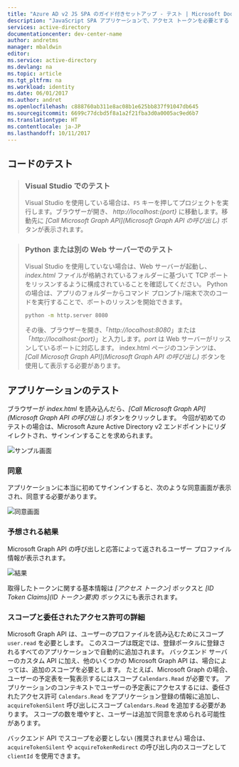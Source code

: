 ```yaml
---
title: "Azure AD v2 JS SPA のガイド付きセットアップ - テスト | Microsoft Docs"
description: "JavaScript SPA アプリケーションで、アクセス トークンを必要とする API を Azure Active Directory v2 エンドポイントから呼び出す方法"
services: active-directory
documentationcenter: dev-center-name
author: andretms
manager: mbaldwin
editor: 
ms.service: active-directory
ms.devlang: na
ms.topic: article
ms.tgt_pltfrm: na
ms.workload: identity
ms.date: 06/01/2017
ms.author: andret
ms.openlocfilehash: c888760ab311e8ac08b1e625bb837f91047db645
ms.sourcegitcommit: 6699c77dcbd5f8a1a2f21fba3d0a0005ac9ed6b7
ms.translationtype: HT
ms.contentlocale: ja-JP
ms.lasthandoff: 10/11/2017
---
```

## <a name="test-your-code"></a>コードのテスト

> ### <a name="testing-with-visual-studio"></a>Visual Studio でのテスト
> Visual Studio を使用している場合は、`F5` キーを押してプロジェクトを実行します。ブラウザーが開き、 *http://localhost:{port}* に移動します。移動先に *[Call Microsoft Graph API]\(Microsoft Graph API の呼び出し\)* ボタンが表示されます。

<p/><!-- -->

> ### <a name="testing-with-python-or-another-web-server"></a>Python または別の Web サーバーでのテスト
> Visual Studio を使用していない場合は、Web サーバーが起動し、*index.html* ファイルが格納されているフォルダーに基づいて TCP ポートをリッスンするように構成されていることを確認してください。 Python の場合は、アプリのフォルダーからコマンド プロンプト/端末で次のコードを実行することで、ポートのリッスンを開始できます。
> 
> ```bash
> python -m http.server 8080
> ```
>  その後、ブラウザーを開き、「*http://localhost:8080*」または「*http://localhost:{port}*」と入力します。*port* は Web サーバーがリッスンしているポートに対応します。 index.html ページのコンテンツは、*[Call Microsoft Graph API]\(Microsoft Graph API の呼び出し\)* ボタンを使用して表示する必要があります。

## <a name="test-your-application"></a>アプリケーションのテスト

ブラウザーが *index.html* を読み込んだら、*[Call Microsoft Graph API]\(Microsoft Graph API の呼び出し\)* ボタンをクリックします。 今回が初めてのテストの場合は、Microsoft Azure Active Directory v2 エンドポイントにリダイレクトされ、サインインすることを求められます。
 
![サンプル画面](media/active-directory-singlepageapp-javascriptspa-test/javascriptspascreenshot1.png)


### <a name="consent"></a>同意
アプリケーションに本当に初めてサインインすると、次のような同意画面が表示され、同意する必要があります。

 ![同意画面](media/active-directory-singlepageapp-javascriptspa-test/javascriptspaconsent.png)


### <a name="expected-results"></a>予想される結果
Microsoft Graph API の呼び出しと応答によって返されるユーザー プロファイル情報が表示されます。
 
 ![結果](media/active-directory-singlepageapp-javascriptspa-test/javascriptsparesults.png)

取得したトークンに関する基本情報は *[アクセス トークン]* ボックスと *[ID Token Claims]\(ID トークン要求\)* ボックスにも表示されます。

<!--start-collapse-->
### <a name="more-information-about-scopes-and-delegated-permissions"></a>スコープと委任されたアクセス許可の詳細

Microsoft Graph API は、ユーザーのプロファイルを読み込むためにスコープ `user.read` を必要とします。 このスコープは既定では、登録ポータルに登録されるすべてのアプリケーションで自動的に追加されます。 バックエンド サーバーのカスタム API に加え、他のいくつかの Microsoft Graph API は、場合によっては、追加のスコープを必要とします。 たとえば、Microsoft Graph の場合、ユーザーの予定表を一覧表示するにはスコープ `Calendars.Read` が必要です。 アプリケーションのコンテキストでユーザーの予定表にアクセスするには、委任されたアクセス許可 `Calendars.Read` をアプリケーション登録の情報に追加し、`acquireTokenSilent` 呼び出しにスコープ `Calendars.Read` を追加する必要があります。 スコープの数を増やすと、ユーザーは追加で同意を求められる可能性があります。

バックエンド API でスコープを必要としない (推奨されません) 場合は、`acquireTokenSilent` や `acquireTokenRedirect` の呼び出し内のスコープとして `clientId` を使用できます。

<!--end-collapse-->
